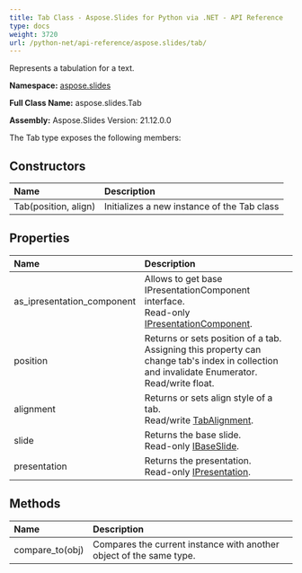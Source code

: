 ```yaml
---
title: Tab Class - Aspose.Slides for Python via .NET - API Reference
type: docs
weight: 3720
url: /python-net/api-reference/aspose.slides/tab/
---
```


Represents a tabulation for a text.

**Namespace:** [aspose.slides](/python-net/api-reference/aspose.slides/)

**Full Class Name:** aspose.slides.Tab

**Assembly:**  Aspose.Slides Version: 21.12.0.0

The Tab type exposes the following members:
## **Constructors**
|**Name**|**Description**|
| :- | :- |
|Tab(position, align)|Initializes a new instance of the Tab class|
## **Properties**
|**Name**|**Description**|
| :- | :- |
|as_ipresentation_component|Allows to get base IPresentationComponent interface.<br/>            Read-only [IPresentationComponent](/python-net/api-reference/aspose.slides/ipresentationcomponent/).|
|position|Returns or sets position of a tab.<br/>            Assigning this property can change tab's index in collection and invalidate Enumerator.<br/>            Read/write float.|
|alignment|Returns or sets align style of a tab.<br/>            Read/write [TabAlignment](/python-net/api-reference/aspose.slides/tabalignment/).|
|slide|Returns the base slide.<br/>            Read-only [IBaseSlide](/python-net/api-reference/aspose.slides/ibaseslide/).|
|presentation|Returns the presentation. <br/>            Read-only [IPresentation](/python-net/api-reference/aspose.slides/ipresentation/).|
## **Methods**
|**Name**|**Description**|
| :- | :- |
|compare_to(obj)|Compares the current instance with another object of the same type.|
